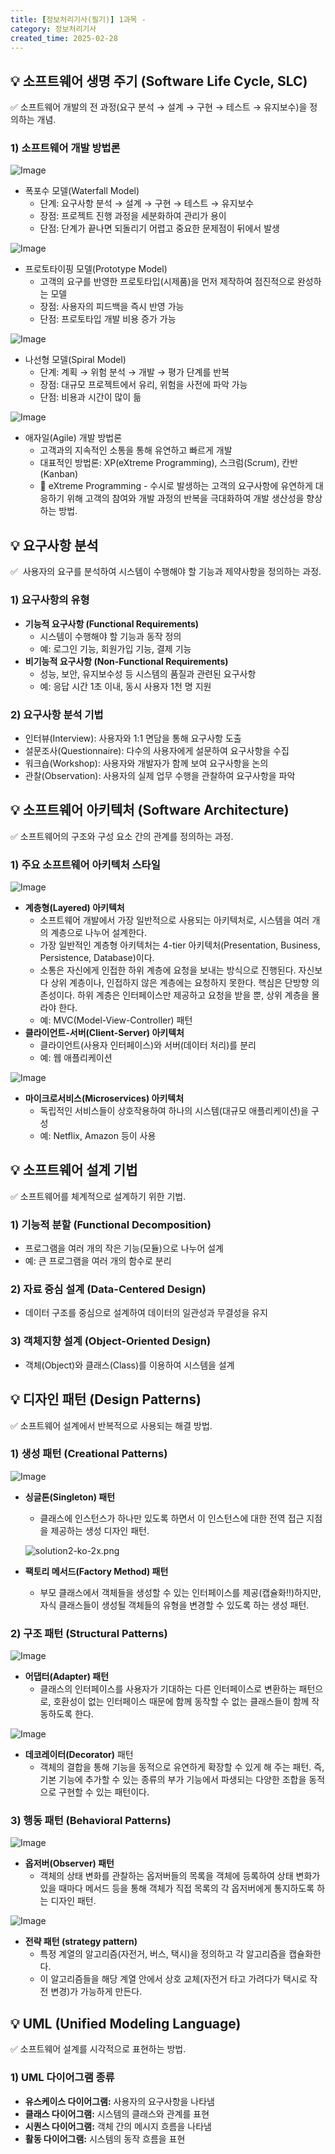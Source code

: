 ```yaml
---
title: [정보처리기사(필기)] 1과목 -
category: 정보처리기사
created_time: 2025-02-28
---
```


## 💡 소프트웨어 생명 주기 (Software Life Cycle, SLC)


✅ 소프트웨어 개발의 전 과정(요구 분석 → 설계 → 구현 → 테스트 → 유지보수)을 정의하는 개념.


### 1) 소프트웨어 개발 방법론


![Image](https://boiling-politician-9bc.notion.site/image/https%3A%2F%2Fprod-files-secure.s3.us-west-2.amazonaws.com%2F420927ef-2057-4e77-b9b7-d7005a1db0dd%2F78a3af9a-d023-444a-bfab-515ab4f5b7bf%2FWaterfall_model.svg.png?table=block&id=1a8260b7-ff86-80ed-9615-c4216a594585&cache=v2)

- 폭포수 모델(Waterfall Model)
	- 단계: 요구사항 분석 → 설계 → 구현 → 테스트 → 유지보수
	- 장점: 프로젝트 진행 과정을 세분화하여 관리가 용이
	- 단점: 단계가 끝나면 되돌리기 어렵고 중요한 문제점이 뒤에서 발생

![Image](https://boiling-politician-9bc.notion.site/image/https%3A%2F%2Fprod-files-secure.s3.us-west-2.amazonaws.com%2F420927ef-2057-4e77-b9b7-d7005a1db0dd%2F100e97fe-b54d-4a09-91ff-ef8a21b311d5%2F%25E1%2584%2583%25E1%2585%25A1%25E1%2584%258B%25E1%2585%25AE%25E1%2586%25AB%25E1%2584%2585%25E1%2585%25A9%25E1%2584%2583%25E1%2585%25B3_%25285%2529.png?table=block&id=1a8260b7-ff86-8065-87cf-d3719f422c09&cache=v2)

- 프로토타이핑 모델(Prototype Model)
	- 고객의 요구를 반영한 프로토타입(시제품)을 먼저 제작하여 점진적으로 완성하는 모델
	- 장점: 사용자의 피드백을 즉시 반영 가능
	- 단점: 프로토타입 개발 비용 증가 가능

![Image](https://boiling-politician-9bc.notion.site/image/https%3A%2F%2Fprod-files-secure.s3.us-west-2.amazonaws.com%2F420927ef-2057-4e77-b9b7-d7005a1db0dd%2Fb595d159-1f38-495c-9737-6fcf88095407%2Fimage_%25283%2529.png?table=block&id=1a8260b7-ff86-80ec-ad51-e88e4c81212f&cache=v2)

- 나선형 모델(Spiral Model)
	- 단계: 계획 → 위험 분석 → 개발 → 평가 단계를 반복
	- 장점: 대규모 프로젝트에서 유리, 위험을 사전에 파악 가능
	- 단점: 비용과 시간이 많이 듦

![Image](https://boiling-politician-9bc.notion.site/image/https%3A%2F%2Fprod-files-secure.s3.us-west-2.amazonaws.com%2F420927ef-2057-4e77-b9b7-d7005a1db0dd%2Ff145edd3-30e2-4b51-a4f5-425a208a81f6%2Fimage.jpg?table=block&id=1a8260b7-ff86-804b-95a2-e1a5fab377ac&cache=v2)

- 애자일(Agile) 개발 방법론
	- 고객과의 지속적인 소통을 통해 유연하고 빠르게 개발
	- 대표적인 방법론: XP(eXtreme Programming), 스크럼(Scrum), 칸반(Kanban)
	- 📝 eXtreme Programming - 수시로 발생하는 고객의 요구사항에 유연하게 대응하기 위해 고객의 참여와 개발 과정의 반복을 극대화하여 개발 생산성을 향상하는 방법.

## 💡 요구사항 분석


✅  사용자의 요구를 분석하여 시스템이 수행해야 할 기능과 제약사항을 정의하는 과정.


### 1) 요구사항의 유형

- **기능적 요구사항 (Functional Requirements)**
	- 시스템이 수행해야 할 기능과 동작 정의
	- 예: 로그인 기능, 회원가입 기능, 결제 기능
- **비기능적 요구사항 (Non-Functional Requirements)**
	- 성능, 보안, 유지보수성 등 시스템의 품질과 관련된 요구사항
	- 예: 응답 시간 1초 이내, 동시 사용자 1천 명 지원

### 2) 요구사항 분석 기법

- 인터뷰(Interview): 사용자와 1:1 면담을 통해 요구사항 도출
- 설문조사(Questionnaire): 다수의 사용자에게 설문하여 요구사항을 수집
- 워크숍(Workshop): 사용자와 개발자가 함께 보여 요구사항을 논의
- 관찰(Observation): 사용자의 실제 업무 수행을 관찰하여 요구사항을 파악

## 💡 소프트웨어 아키텍처 (Software Architecture)


✅ 소프트웨어의 구조와 구성 요소 간의 관계를 정의하는 과정.


### 1) 주요 소프트웨어 아키텍처 스타일


![Image](https://boiling-politician-9bc.notion.site/image/https%3A%2F%2Fprod-files-secure.s3.us-west-2.amazonaws.com%2F420927ef-2057-4e77-b9b7-d7005a1db0dd%2F4a1859eb-fc29-4054-97c3-cf647b0c31a4%2F%25E1%2584%2583%25E1%2585%25A1%25E1%2584%258B%25E1%2585%25AE%25E1%2586%25AB%25E1%2584%2585%25E1%2585%25A9%25E1%2584%2583%25E1%2585%25B3_%25286%2529.png?table=block&id=1a8260b7-ff86-80b6-af65-d7028c8901f9&cache=v2)

- **계층형(Layered) 아키텍처**
	- 소프트웨어 개발에서 가장 일반적으로 사용되는 아키텍처로, 시스템을 여러 개의 계층으로 나누어 설계한다.
	- 가장 일반적인 계층형 아키텍처는 4-tier 아키텍처(Presentation, Business, Persistence, Database)이다.
	- 소통은 자신에게 인접한 하위 계층에 요청을 보내는 방식으로 진행된다. 자신보다 상위 계층이나, 인접하지 않은 계층에는 요청하지 못한다. 핵심은 단방향 의존성이다. 하위 계층은 인터페이스만 제공하고 요청을 받을 뿐, 상위 계층을 몰라야 한다.
	- 예: MVC(Model-View-Controller) 패턴
- **클라이언트-서버(Client-Server) 아키텍처**
	- 클라이언트(사용자 인터페이스)와 서버(데이터 처리)를 분리
	- 예: 웹 애플리케이션

![Image](https://boiling-politician-9bc.notion.site/image/https%3A%2F%2Fprod-files-secure.s3.us-west-2.amazonaws.com%2F420927ef-2057-4e77-b9b7-d7005a1db0dd%2F70f05bef-3a86-48ed-aab9-c05abc0abbbb%2F%25E1%2584%2580%25E1%2585%25B3%25E1%2584%2585%25E1%2585%25B5%25E1%2586%25B71%25286%2529.png?table=block&id=1a8260b7-ff86-80c5-b8f1-ef4c4a1fe218&cache=v2)

- **마이크로서비스(Microservices) 아키텍처**
	- 독립적인 서비스들이 상호작용하여 하나의 시스템(대규모 애플리케이션)을 구성
	- 예: Netflix, Amazon 등이 사용

## 💡 소프트웨어 설계 기법


✅ 소프트웨어를 체계적으로 설계하기 위한 기법.


### 1) 기능적 분할 (Functional Decomposition)

- 프로그램을 여러 개의 작은 기능(모듈)으로 나누어 설계
- 예: 큰 프로그램을 여러 개의 함수로 분리

### 2) 자료 중심 설계 (Data-Centered Design)

- 데이터 구조를 중심으로 설계하여 데이터의 일관성과 무결성을 유지

### 3) 객체지향 설계 (Object-Oriented Design)

- 객체(Object)와 클래스(Class)를 이용하여 시스템을 설계

## 💡 디자인 패턴 (Design Patterns)


✅ 소프트웨어 설계에서 반복적으로 사용되는 해결 방법.


### 1) 생성 패턴 (Creational Patterns)


![Image](https://boiling-politician-9bc.notion.site/image/https%3A%2F%2Fprod-files-secure.s3.us-west-2.amazonaws.com%2F420927ef-2057-4e77-b9b7-d7005a1db0dd%2F545af266-13c3-47ac-aee3-b5e188085468%2Fsingleton-2x.png?table=block&id=1a8260b7-ff86-8094-aa0b-fc6f5704b522&cache=v2)

- **싱글톤(Singleton) 패턴**
	- 클래스에 인스턴스가 하나만 있도록 하면서 이 인스턴스에 대한 전역 접근 지점을 제공하는 생성 디자인 패턴.

	![solution2-ko-2x.png](https://prod-files-secure.s3.us-west-2.amazonaws.com/420927ef-2057-4e77-b9b7-d7005a1db0dd/5ccd48f1-6dc1-439e-bb3c-64f083f4bf88/solution2-ko-2x.png?X-Amz-Algorithm=AWS4-HMAC-SHA256&X-Amz-Content-Sha256=UNSIGNED-PAYLOAD&X-Amz-Credential=ASIAZI2LB466UE2T5RI5%2F20250228%2Fus-west-2%2Fs3%2Faws4_request&X-Amz-Date=20250228T111911Z&X-Amz-Expires=3600&X-Amz-Security-Token=IQoJb3JpZ2luX2VjEFMaCXVzLXdlc3QtMiJIMEYCIQDNixPpIcUhodIbQTNNLwzmI8XApL2sw29A5C2HDJfHNwIhAN6HIahY%2BeyvI7W69ftINEN7NGUv%2Bv0PckKNXXIyYyv7KogECIz%2F%2F%2F%2F%2F%2F%2F%2F%2F%2FwEQABoMNjM3NDIzMTgzODA1IgyUis3reb1dGXf58QQq3AMQr3otSzCQBZVavxovOsMJdeNr616hbgX5eFb9NjOogT%2Fu1EsE%2BWEkzs1gxBy%2F3QxuHIhmkIs7h0lnxprMTfivosD49T2b9SfRSTl5T2gMO5taOLtXpurrVPN%2B%2FQrTJtLh9IIYDKcbvF9AMx96f8srl%2BqamJzJaC5fJEcSOIDJvleYoAcgomGAWxyhYzv6OelsgNdCaaUB2Juk5HIyiAH%2FmGP5taysIaNvbYZIrACKla6hUIf9KrSZWbmr29MrM2iR4w1jM9ttcLDwwhKYh7TwzK5swKRjoMINIJN31130dIiu90yGJ2REqiXsawI7AiDYqiyPaHn4hu12N2IDw27kUJIL%2Fmj7hl6cWYzp%2F0Hx3%2FgdfMwXhbTByDbX1zwh3pmFLbG5%2BFZyH0k5NhLOYJDh%2FMcjuWSShSqHUZjKVe5EuUtPpV8DYxSXUPrHZy%2FrfyUqV58D1EK%2FErdjloSrIoIFh3iPKb82zU1cwxCdlXgaSDNVa6uGpj9KiGr3ckw%2BRHKSXFkzYZu3c0uptiAbPENJCC7oIJTFukKwGb1JIEtiBmxuyX7mZWYunwOO%2FabICd5fz9FINX1zrZZ5qeqUCBoPDvmO4BDWoBRFi8exgCe7%2BeqkW31AJorDNPKgujCEsIa%2BBjqkAdVU5yet1kW7dJG63fKJgD2FA8ny%2FQOY%2FuQ%2FpCbFEHPEgQNDqMi7zHuJNuNFyxuUsJWjcfnA60AdbybcbCaqLASrSQnX7KdBdj9OBAgpEOzqi18HAqThe8r8gKLr4gp5jjjWLwpxib2ENgJ6CwWW6AOm%2FalsvqX0Kh1kOjmiH6W3aDqCLeU1Cnu4cFnT7dFh6FklXN8oWngIXraOjpSy%2FzP2JuMe&X-Amz-Signature=986516f840e48108d3e6706911d3403f37a8b973f2a55d3005073430f093da91&X-Amz-SignedHeaders=host&x-id=GetObject)

- **팩토리 메서드(Factory Method) 패턴**
	- 부모 클래스에서 객체들을 생성할 수 있는 인터페이스를 제공(캡슐화!!)하지만, 자식 클래스들이 생성될 객체들의 유형을 변경할 수 있도록 하는 생성 패턴.

### 2) 구조 패턴 (Structural Patterns)


![Image](https://boiling-politician-9bc.notion.site/image/https%3A%2F%2Fprod-files-secure.s3.us-west-2.amazonaws.com%2F420927ef-2057-4e77-b9b7-d7005a1db0dd%2F3a7bc8d1-2bc6-424b-a01c-6c4aa6f2d946%2Fimage_%25284%2529.png?table=block&id=1a8260b7-ff86-8068-9192-f260dca14d08&cache=v2)

- **어댑터(Adapter) 패턴**
	- 클래스의 인터페이스를 사용자가 기대하는 다른 인터페이스로 변환하는 패턴으로, 호환성이 없는 인터페이스 때문에 함께 동작할 수 없는 클래스들이 함께 작동하도록 한다.

![Image](https://boiling-politician-9bc.notion.site/image/https%3A%2F%2Fprod-files-secure.s3.us-west-2.amazonaws.com%2F420927ef-2057-4e77-b9b7-d7005a1db0dd%2F62de047f-b3b4-4a98-8783-624efd8b394a%2Fdecorator-2x.png?table=block&id=1a8260b7-ff86-8024-bae0-e82e777debe4&cache=v2)

- **데코레이터(Decorator)** 패턴
	- 객체의 결합을 통해 기능을 동적으로 유연하게 확장할 수 있게 해 주는 패턴. 즉, 기본 기능에 추가할 수 있는 종류의 부가 기능에서 파생되는 다양한 조합을 동적으로 구현할 수 있는 패턴이다.

### 3) 행동 패턴 (Behavioral Patterns)


![Image](https://boiling-politician-9bc.notion.site/image/https%3A%2F%2Fprod-files-secure.s3.us-west-2.amazonaws.com%2F420927ef-2057-4e77-b9b7-d7005a1db0dd%2F740d14b5-c83d-49e2-ac97-095bff2191ff%2Fobserver-comic-1-ko-2x.png?table=block&id=1a8260b7-ff86-8092-8ccc-efeee152c85a&cache=v2)

- **옵저버(Observer) 패턴**
	- 객체의 상태 변화를 관찰하는 옵저버들의 목록을 객체에 등록하여 상태 변화가 있을 때마다 메서드 등을 통해 객체가 직접 목록의 각 옵저버에게 통지하도록 하는 디자인 패턴.

![Image](https://boiling-politician-9bc.notion.site/image/https%3A%2F%2Fprod-files-secure.s3.us-west-2.amazonaws.com%2F420927ef-2057-4e77-b9b7-d7005a1db0dd%2Fdbd2637b-5106-4717-86ae-95ccfa7bafff%2Fstrategy-comic-1-ko-2x.png?table=block&id=1a8260b7-ff86-8090-8b51-feb46f2bd6ba&cache=v2)

- **전략 패턴 (strategy pattern)**
	- 특정 계열의 알고리즘(자전거, 버스, 택시)을 정의하고 각 알고리즘을 캡슐화한다.
	- 이 알고리즘들을 해당 계열 안에서 상호 교체(자전거 타고 가려다가 택시로 작전 변경)가 가능하게 만든다.

## 💡 UML (Unified Modeling Language)


✅ 소프트웨어 설계를 시각적으로 표현하는 방법.


### 1) UML 다이어그램 종류

- **유스케이스 다이어그램:** 사용자의 요구사항을 나타냄
- **클래스 다이어그램:** 시스템의 클래스와 관계를 표현
- **시퀀스 다이어그램:** 객체 간의 메시지 흐름을 나타냄
- **활동 다이어그램:** 시스템의 동작 흐름을 표현
